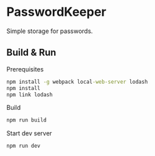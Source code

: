 # PasswordKeeper

Simple storage for passwords.

## Build & Run

Prerequisites

```bat
npm install -g webpack local-web-server lodash
npm install
npm link lodash
```

Build

```bat
npm run build
```

Start dev server

```bat
npm run dev
```